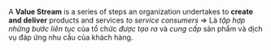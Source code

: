A **Value Stream** is a series of steps an organization undertakes to **create and deliver** products and services *to service consumers*
=> Là *tập hợp những bước liên tục* của tổ chức *được tạo ra* và *cung cấp* sản phẩm và dịch vụ đáp ứng nhu cầu của khách hàng.